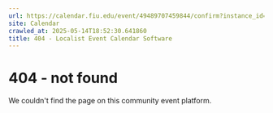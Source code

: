 ```yaml
---
url: https://calendar.fiu.edu/event/49489707459844/confirm?instance_id=49489707470090&return=https%3A%2F%2Fcalendar.fiu.edu%2Fcalendar%3Fevent_types%255B%255D%3D36918157286658
site: Calendar
crawled_at: 2025-05-14T18:52:30.641860
title: 404 - Localist Event Calendar Software
---
```


# 404 - not found
We couldn't find the page on this community event platform.
